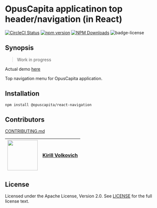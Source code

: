 # OpusCapita applicatinon top header/navigation (in React)

[![CircleCI Status](https://circleci.com/gh/OpusCapita/react-navigation/tree/master.svg?style=shield&circle-token=:circle-token)](https://circleci.com/gh/OpusCapita/react-navigation)
[![npm version](https://img.shields.io/npm/v/@opuscapita/react-navigation.svg)](https://npmjs.org/package/@opuscapita/react-navigation)
[![NPM Downloads](https://img.shields.io/npm/dm/@opuscapita/react-navigation.svg)](https://npmjs.org/package/@opuscapita/react-navigation)
![badge-license](https://img.shields.io/github/license/OpusCapita/react-navigation.svg)

## Synopsis

> Work in progress

Actual demo [here](https://opuscapita.github.io/react-navigation/?currentComponentName=Menu&maxContainerWidth=100%25)

Top navigation menu for OpusCapita application.


## Installation

`npm install @opuscapita/react-navigation`

## Contributors

[CONTRIBUTING.md](./.github/CONTRIBUTING.md)

| [<img src="https://avatars.githubusercontent.com/u/24652543?v=3" width="100px;"/>](https://github.com/kvolkovich-sc) | [**Kirill Volkovich**](https://github.com/kvolkovich-sc) |
| :---: | :---: |

## License

Licensed under the Apache License, Version 2.0. See [LICENSE](./LICENSE) for the full license text.

